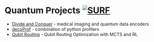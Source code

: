 # Quantum Projects [![SURF](https://img.shields.io/badge/Company-SURF-orange)](https://www.surf.nl/experimenteer-met-quantum-computing)

- [Divide and Conquer](https://github.com/Lizaterdag/medical_imaging) - medical imaging and quantum data encoders
- [decoProf](https://github.com/maxim-masterov/decoProf) - combination of python profilers
- [Qubit Routing](https://github.com/Lizaterdag/quantum-routing-optimization) - Qubit Routing Optimization with MCTS and RL
